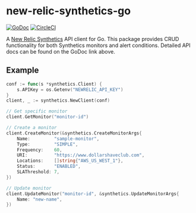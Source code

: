 # new-relic-synthetics-go

[![GoDoc](https://godoc.org/github.com/dollarshaveclub/new-relic-synthetics-go?status.svg)](https://godoc.org/github.com/dollarshaveclub/new-relic-synthetics-go)
[![CircleCI](https://circleci.com/gh/dollarshaveclub/new-relic-synthetics-go.svg?style=svg)](https://circleci.com/gh/dollarshaveclub/new-relic-synthetics-go)

A [New Relic Synthetics](https://newrelic.com/synthetics) API client
for Go. This package provides CRUD functionality for both Synthetics
monitors and alert conditions. Detailed API docs can be found on
the GoDoc link above.

## Example

```go
conf := func(s *synthetics.Client) {
	s.APIKey = os.Getenv("NEWRELIC_API_KEY")
}
client, _ := synthetics.NewClient(conf)

// Get specific monitor
client.GetMonitor("monitor-id")

// Create a monitor
client.CreateMonitor(&synthetics.CreateMonitorArgs{
	Name:         "sample-monitor",
	Type:         "SIMPLE",
	Frequency:    60,
	URI:          "https://www.dollarshaveclub.com",
	Locations:    []string{"AWS_US_WEST_1"},
	Status:       "ENABLED",
	SLAThreshold: 7,
})

// Update monitor
client.UpdateMonitor("monitor-id", &synthetics.UpdateMonitorArgs{
	Name: "new-name",
})
```
